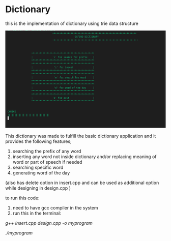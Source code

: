 # Dictionary
this is the implementation of dictionary using trie data structure


![main page logo](./main.png)


This dictionary was made to fulfill the basic dictionary application and it provides the following features;

1. searching the prefix of any word
2. inserting any word not inside dictionary and/or replacing meaning of word or part of speech if needed 
3. searching specific word 
4. generating word of the day

(also has delete option in insert.cpp and can be used as additional option while designing in design.cpp )

to run this code:

1. need to have gcc compiler in the system
2. run this in the terminal:

*g++ insert.cpp design.cpp -o myprogram*

*./myprogram*



